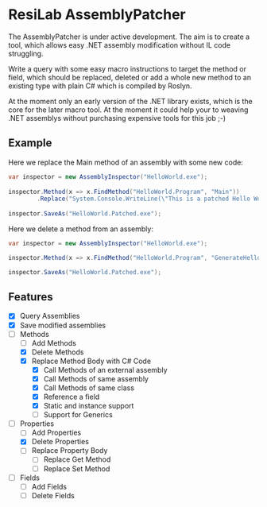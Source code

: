 # ResiLab AssemblyPatcher
The AssemblyPatcher is under active development. The aim is to create a tool, which allows
easy .NET assembly modification without IL code struggling.

Write a query with some easy macro instructions to target the method or field, which should be replaced,
deleted or add a whole new method to an existing type with plain C# which is compiled by Roslyn.

At the moment only an early version of the .NET library exists, which is the core for the later 
macro tool. At the moment it could help your to weaving .NET assemblys without purchasing 
expensive tools for this job ;-)

## Example
Here we replace the Main method of an assembly with some new code:

```csharp
var inspector = new AssemblyInspector("HelloWorld.exe");
  
inspector.Method(x => x.FindMethod("HelloWorld.Program", "Main"))
        .Replace("System.Console.WriteLine(\"This is a patched Hello World!\");");
  
inspector.SaveAs("HelloWorld.Patched.exe");
```

Here we delete a method from an assembly:

```csharp
var inspector = new AssemblyInspector("HelloWorld.exe");

inspector.Method(x => x.FindMethod("HelloWorld.Program", "GenerateHelloWorld")).Remove();

inspector.SaveAs("HelloWorld.Patched.exe");
```

## Features

- [x] Query Assemblies
- [x] Save modified assemblies
- [ ] Methods
	- [ ] Add Methods
	- [x] Delete Methods
	- [x] Replace Method Body with C# Code
	  - [x] Call Methods of an external assembly
	  - [x] Call Methods of same assembly
	  - [x] Call Methods of same class
	  - [x] Reference a field
	  - [x] Static and instance support
	  - [ ] Support for Generics
- [ ] Properties
	- [ ] Add Properties
	- [x] Delete Properties
	- [ ] Replace Property Body
		- [ ] Replace Get Method
		- [ ] Replace Set Method
- [ ] Fields
	- [ ] Add Fields
	- [ ] Delete Fields
